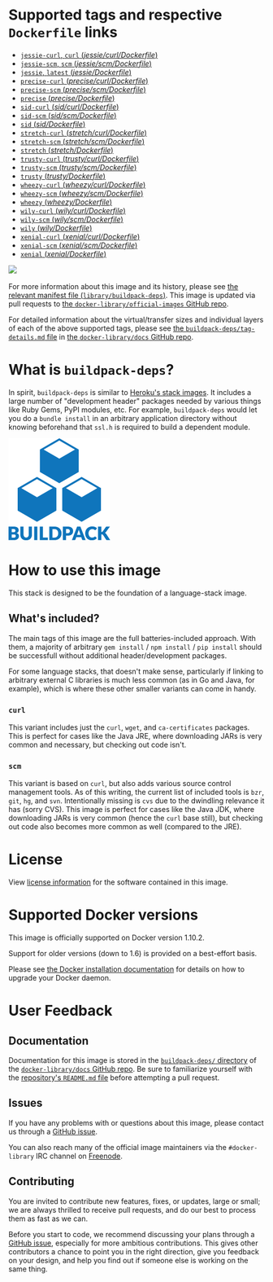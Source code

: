 # Supported tags and respective `Dockerfile` links

-	[`jessie-curl`, `curl` (*jessie/curl/Dockerfile*)](https://github.com/docker-library/buildpack-deps/blob/a0a59c61102e8b079d568db69368fb89421f75f2/jessie/curl/Dockerfile)
-	[`jessie-scm`, `scm` (*jessie/scm/Dockerfile*)](https://github.com/docker-library/buildpack-deps/blob/1845b3f918f69b4c97912b0d4d68a5658458e84f/jessie/scm/Dockerfile)
-	[`jessie`, `latest` (*jessie/Dockerfile*)](https://github.com/docker-library/buildpack-deps/blob/e88116df8558bd129851862e1bf56250ea52ec90/jessie/Dockerfile)
-	[`precise-curl` (*precise/curl/Dockerfile*)](https://github.com/docker-library/buildpack-deps/blob/af914a5bde2a749884177393c8140384048dc5f9/precise/curl/Dockerfile)
-	[`precise-scm` (*precise/scm/Dockerfile*)](https://github.com/docker-library/buildpack-deps/blob/1845b3f918f69b4c97912b0d4d68a5658458e84f/precise/scm/Dockerfile)
-	[`precise` (*precise/Dockerfile*)](https://github.com/docker-library/buildpack-deps/blob/e88116df8558bd129851862e1bf56250ea52ec90/precise/Dockerfile)
-	[`sid-curl` (*sid/curl/Dockerfile*)](https://github.com/docker-library/buildpack-deps/blob/a0a59c61102e8b079d568db69368fb89421f75f2/sid/curl/Dockerfile)
-	[`sid-scm` (*sid/scm/Dockerfile*)](https://github.com/docker-library/buildpack-deps/blob/1845b3f918f69b4c97912b0d4d68a5658458e84f/sid/scm/Dockerfile)
-	[`sid` (*sid/Dockerfile*)](https://github.com/docker-library/buildpack-deps/blob/e88116df8558bd129851862e1bf56250ea52ec90/sid/Dockerfile)
-	[`stretch-curl` (*stretch/curl/Dockerfile*)](https://github.com/docker-library/buildpack-deps/blob/c7478e564dd5dc063cdb0231764379a6916fe525/stretch/curl/Dockerfile)
-	[`stretch-scm` (*stretch/scm/Dockerfile*)](https://github.com/docker-library/buildpack-deps/blob/1845b3f918f69b4c97912b0d4d68a5658458e84f/stretch/scm/Dockerfile)
-	[`stretch` (*stretch/Dockerfile*)](https://github.com/docker-library/buildpack-deps/blob/e88116df8558bd129851862e1bf56250ea52ec90/stretch/Dockerfile)
-	[`trusty-curl` (*trusty/curl/Dockerfile*)](https://github.com/docker-library/buildpack-deps/blob/af914a5bde2a749884177393c8140384048dc5f9/trusty/curl/Dockerfile)
-	[`trusty-scm` (*trusty/scm/Dockerfile*)](https://github.com/docker-library/buildpack-deps/blob/1845b3f918f69b4c97912b0d4d68a5658458e84f/trusty/scm/Dockerfile)
-	[`trusty` (*trusty/Dockerfile*)](https://github.com/docker-library/buildpack-deps/blob/e88116df8558bd129851862e1bf56250ea52ec90/trusty/Dockerfile)
-	[`wheezy-curl` (*wheezy/curl/Dockerfile*)](https://github.com/docker-library/buildpack-deps/blob/a0a59c61102e8b079d568db69368fb89421f75f2/wheezy/curl/Dockerfile)
-	[`wheezy-scm` (*wheezy/scm/Dockerfile*)](https://github.com/docker-library/buildpack-deps/blob/1845b3f918f69b4c97912b0d4d68a5658458e84f/wheezy/scm/Dockerfile)
-	[`wheezy` (*wheezy/Dockerfile*)](https://github.com/docker-library/buildpack-deps/blob/ca0f463579583f030cb5c8eb2c8dac207709feb5/wheezy/Dockerfile)
-	[`wily-curl` (*wily/curl/Dockerfile*)](https://github.com/docker-library/buildpack-deps/blob/af914a5bde2a749884177393c8140384048dc5f9/wily/curl/Dockerfile)
-	[`wily-scm` (*wily/scm/Dockerfile*)](https://github.com/docker-library/buildpack-deps/blob/1845b3f918f69b4c97912b0d4d68a5658458e84f/wily/scm/Dockerfile)
-	[`wily` (*wily/Dockerfile*)](https://github.com/docker-library/buildpack-deps/blob/ca0f463579583f030cb5c8eb2c8dac207709feb5/wily/Dockerfile)
-	[`xenial-curl` (*xenial/curl/Dockerfile*)](https://github.com/docker-library/buildpack-deps/blob/2da658b9a1b91fa61d63ffad2ea52685cac6c702/xenial/curl/Dockerfile)
-	[`xenial-scm` (*xenial/scm/Dockerfile*)](https://github.com/docker-library/buildpack-deps/blob/2da658b9a1b91fa61d63ffad2ea52685cac6c702/xenial/scm/Dockerfile)
-	[`xenial` (*xenial/Dockerfile*)](https://github.com/docker-library/buildpack-deps/blob/2da658b9a1b91fa61d63ffad2ea52685cac6c702/xenial/Dockerfile)

[![](https://badge.imagelayers.io/buildpack-deps:latest.svg)](https://imagelayers.io/?images=buildpack-deps:jessie-curl,buildpack-deps:jessie-scm,buildpack-deps:jessie,buildpack-deps:precise-curl,buildpack-deps:precise-scm,buildpack-deps:precise,buildpack-deps:sid-curl,buildpack-deps:sid-scm,buildpack-deps:sid,buildpack-deps:stretch-curl,buildpack-deps:stretch-scm,buildpack-deps:stretch,buildpack-deps:trusty-curl,buildpack-deps:trusty-scm,buildpack-deps:trusty,buildpack-deps:wheezy-curl,buildpack-deps:wheezy-scm,buildpack-deps:wheezy,buildpack-deps:wily-curl,buildpack-deps:wily-scm,buildpack-deps:wily,buildpack-deps:xenial-curl,buildpack-deps:xenial-scm,buildpack-deps:xenial)

For more information about this image and its history, please see [the relevant manifest file (`library/buildpack-deps`)](https://github.com/docker-library/official-images/blob/master/library/buildpack-deps). This image is updated via pull requests to [the `docker-library/official-images` GitHub repo](https://github.com/docker-library/official-images).

For detailed information about the virtual/transfer sizes and individual layers of each of the above supported tags, please see [the `buildpack-deps/tag-details.md` file](https://github.com/docker-library/docs/blob/master/buildpack-deps/tag-details.md) in [the `docker-library/docs` GitHub repo](https://github.com/docker-library/docs).

# What is `buildpack-deps`?

In spirit, `buildpack-deps` is similar to [Heroku's stack images](https://github.com/heroku/stack-images/blob/master/bin/cedar.sh). It includes a large number of "development header" packages needed by various things like Ruby Gems, PyPI modules, etc. For example, `buildpack-deps` would let you do a `bundle install` in an arbitrary application directory without knowing beforehand that `ssl.h` is required to build a dependent module.

![logo](https://raw.githubusercontent.com/docker-library/docs/01c12653951b2fe592c1f93a13b4e289ada0e3a1/buildpack-deps/logo.png)

# How to use this image

This stack is designed to be the foundation of a language-stack image.

## What's included?

The main tags of this image are the full batteries-included approach. With them, a majority of arbitrary `gem install` / `npm install` / `pip install` should be successfull without additional header/development packages.

For some language stacks, that doesn't make sense, particularly if linking to arbitrary external C libraries is much less common (as in Go and Java, for example), which is where these other smaller variants can come in handy.

### `curl`

This variant includes just the `curl`, `wget`, and `ca-certificates` packages. This is perfect for cases like the Java JRE, where downloading JARs is very common and necessary, but checking out code isn't.

### `scm`

This variant is based on `curl`, but also adds various source control management tools. As of this writing, the current list of included tools is `bzr`, `git`, `hg`, and `svn`. Intentionally missing is `cvs` due to the dwindling relevance it has (sorry CVS). This image is perfect for cases like the Java JDK, where downloading JARs is very common (hence the `curl` base still), but checking out code also becomes more common as well (compared to the JRE).

# License

View [license information](https://www.debian.org/social_contract#guidelines) for the software contained in this image.

# Supported Docker versions

This image is officially supported on Docker version 1.10.2.

Support for older versions (down to 1.6) is provided on a best-effort basis.

Please see [the Docker installation documentation](https://docs.docker.com/installation/) for details on how to upgrade your Docker daemon.

# User Feedback

## Documentation

Documentation for this image is stored in the [`buildpack-deps/` directory](https://github.com/docker-library/docs/tree/master/buildpack-deps) of the [`docker-library/docs` GitHub repo](https://github.com/docker-library/docs). Be sure to familiarize yourself with the [repository's `README.md` file](https://github.com/docker-library/docs/blob/master/README.md) before attempting a pull request.

## Issues

If you have any problems with or questions about this image, please contact us through a [GitHub issue](https://github.com/docker-library/buildpack-deps/issues).

You can also reach many of the official image maintainers via the `#docker-library` IRC channel on [Freenode](https://freenode.net).

## Contributing

You are invited to contribute new features, fixes, or updates, large or small; we are always thrilled to receive pull requests, and do our best to process them as fast as we can.

Before you start to code, we recommend discussing your plans through a [GitHub issue](https://github.com/docker-library/buildpack-deps/issues), especially for more ambitious contributions. This gives other contributors a chance to point you in the right direction, give you feedback on your design, and help you find out if someone else is working on the same thing.
